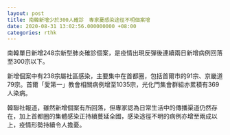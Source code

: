 ```yaml
---
layout: post
title: 南韓新增少於300人確診　專家憂感染途徑不明個案增
date: 2020-08-31 13:02:56.000000000 +08:00
categories: rthk
---
```


南韓單日新增248宗新型肺炎確診個案，是疫情出現反彈後連續兩日新增病例回落至300宗以下。

新增個案中有238宗屬社區感染，主要集中在首都圈，包括首爾市的91宗、京畿道79宗。首爾「愛第一」教會相關病例增至1035宗，光化門集會群組亦累積有369人染病。

韓聯社報道，雖然新增個案有所回落，但專家認為日常生活中的傳播渠道仍然存在，加上首都圈的集體感染正持續蔓延全國，感染途徑不明的病例亦增至兩成以上，疫情形勢持續令人擔憂。
